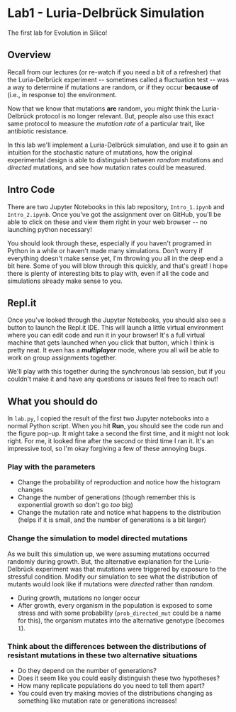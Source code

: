 # Lab1 - Luria-Delbrück Simulation
The first lab for Evolution in Silico! 

## Overview
Recall from our lectures (or re-watch if you need a bit of a refresher) that the Luria-Delbrück experiment -- sometimes called a fluctuation test -- was a way to determine if mutations are random, or if they occur **because of** (i.e., in response to) the environment. 

Now that we know that mutations **are** random, you might think the Luria-Delbrück protocol is no longer relevant. But, people also use this exact same protocol to measure the *mutation rate* of a particular trait, like antibiotic resistance. 

In this lab we'll implement a Luria-Delbrück simulation, and use it to gain an intuition for the stochastic nature of mutations, how the original experimental design is able to distinguish between *random* mutations and *directed* mutations, and see how mutation rates could be measured. 

## Intro Code
There are two Jupyter Notebooks in this lab repository, `Intro_1.ipynb` and `Intro_2.ipynb`. Once you've got the assignment over on GitHub, you'll be able to click on these and view them right in your web browser -- no launching python necessary!

You should look through these, especially if you haven't programed in Python in a while or haven't made many simulations. Don't worry if everything doesn't make sense yet, I'm throwing you all in the deep end a bit here. Some of you will blow through this quickly, and that's great! I hope there is plenty of interesting bits to play with, even if all the code and simulations already make sense to you. 

## Repl.it
Once you've looked through the Jupyter Notebooks, you should also see a button to launch the Repl.it IDE. This will launch a little virtual environment where you can edit code and run it in your browser! It's a full virtual machine that gets launched when you click that button, which I think is pretty neat. It even has a ***multiplayer*** mode, where you all will be able to work on group assignments together. 

We'll play with this together during the synchronous lab session, but if you couldn't make it and have any questions or issues feel free to reach out! 

## What you should do
In `lab.py`, I copied the result of the first two Jupyter notebooks into a normal Python script. When you hit **Run**, you should see the code run and the figure pop-up. It might take a second the first time, and it might not look right. For me, it looked fine after the second or third time I ran it. It's an impressive tool, so I'm okay forgiving a few of these annoying bugs. 

### Play with the parameters
- Change the probability of reproduction and notice how the histogram changes
- Change the number of generations (though remember this is exponential growth so don't go *too* big)
- Change the mutation rate and notice what happens to the distribution (helps if it is small, and the number of generations is a bit larger)

### Change the simulation to model **directed** mutations
As we built this simulation up, we were assuming mutations occurred randomly during growth. But, the alternative explanation for the Luria-Delbrück experiment was that mutations were triggered by exposure to the stressful condition. Modify our simulation to see what the distribution of mutants would look like if mutations were *directed* rather than *random*. 
 - During growth, mutations no longer occur
 - After growth, every organism in the population is exposed to some stress and with some probability (`prob_directed_mut` could be a name for this), the organism mutates into the alternative genotype (becomes `1`).

### Think about the differences between the distributions of resistant mutations in these two alternative situations
- Do they depend on the number of generations?
- Does it seem like you could easily distinguish these two hypotheses?
- How many replicate populations do you need to tell them apart? 
- You could even try making movies of the distributions changing as something like mutation rate or generations increases! 



